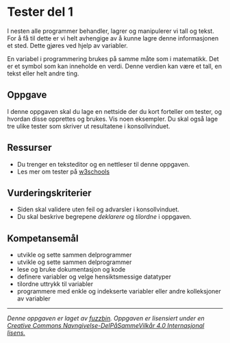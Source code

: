 # Tester del 1

I nesten alle programmer behandler, lagrer og manipulerer vi tall og tekst. For å få til dette er vi helt avhengige av å kunne lagre denne informasjonen et sted. Dette gjøres ved hjelp av variabler.

En variabel i programmering brukes på samme måte som i matematikk. Det er et symbol som kan inneholde en verdi. Denne verdien kan være et tall, en tekst eller helt andre ting.

## Oppgave

I denne oppgaven skal du lage en nettside der du kort forteller om tester, og hvordan disse opprettes og brukes. Vis noen eksempler. Du skal også lage tre ulike tester som skriver ut resultatene i konsollvinduet.

## Ressurser

* Du trenger en teksteditor og en nettleser til denne oppgaven.
* Les mer om tester på [w3schools](https://www.w3schools.com/js/js_if_else.aspp)

## Vurderingskriterier

* Siden skal validere uten feil og advarsler i konsollvinduet.
* Du skal beskrive begrepene *deklarere* og *tilordne* i oppgaven.

## Kompetansemål

* utvikle og sette sammen delprogrammer
* utvikle og sette sammen delprogrammer
* lese og bruke dokumentasjon og kode
* definere variabler og velge hensiktsmessige datatyper
* tilordne uttrykk til variabler
* programmere med enkle og indekserte variabler eller andre kolleksjoner av variabler

---
_Denne oppgaven er laget av [fuzzbin](https://github.com/fuzzbin). Oppgaven er lisensiert under en [Creative Commons Navngivelse-DelPåSammeVilkår 4.0 Internasjonal lisens.
](http://creativecommons.org/licenses/by-sa/4.0/)_
